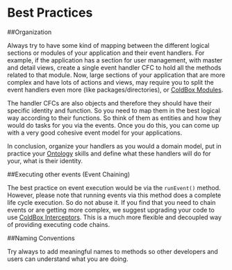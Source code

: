 # Best Practices

##Organization

Always try to have some kind of mapping between the different logical sections or modules of your application and their event handlers. For example, if the application has a section for user management, with master and detail views, create a single event handler CFC to hold all the methods related to that module. Now, large sections of your application that are more complex and have lots of actions and views, may require you to split the event handlers even more (like packages/directories), or [ColdBox Modules](../modules/index.md).

The handler CFCs are also objects and therefore they should have their specific identity and function. So you need to map them in the best logical way according to their functions. So think of them as entities and how they would do tasks for you via the events. Once you do this, you can come up with a very good cohesive event model for your applications. 

In conclusion, organize your handlers as you would a domain model, put in practice your [Ontology](http://en.wikipedia.org/wiki/Ontology) skills and define what these handlers will do for your, what is their identity.

##Executing other events (Event Chaining)

The best practice on event execution would be via the `runEvent()` method. However, please note that running events via this method does a complete life cycle execution. So do not abuse it. If you find that you need to chain events or are getting more complex, we suggest upgrading your code to use [ColdBox Interceptors](http://wiki.coldbox.org/wiki/EventHandlers.cfm#Event_Caching). This is a much more flexible and decoupled way of providing executing code chains.

##Naming Conventions

Try always to add meaningful names to methods so other developers and users can understand what you are doing.

